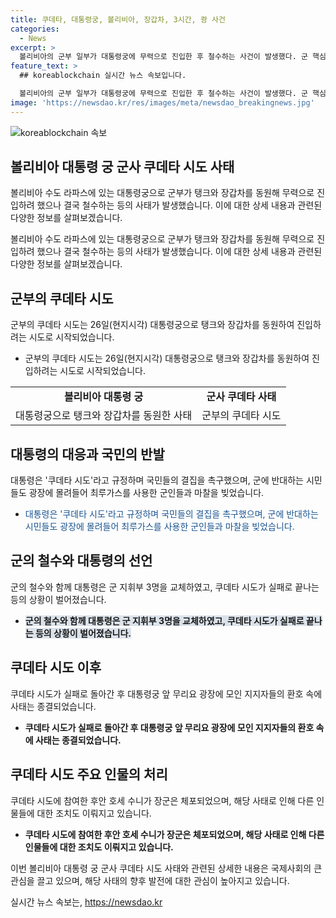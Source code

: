 ```yaml
---
title: 쿠데타, 대통령궁, 볼리비아, 장갑차, 3시간, 쾅 사건
categories:
  - News
excerpt: >
  볼리비아의 군부 일부가 대통령궁에 무력으로 진입한 후 철수하는 사건이 발생했다. 군 핵심 지도부는 무너진 조국을 되찾을 것이라고 선언했지만, 대통령의 강경 대응과 시민들의 반발에 마침내 회군했다. 대통령은 쿠데타 시도를 강력히 비난하고, 시민들은 군의 행동을 비판했다. 쿠데타를 시도한 장군은 체포되었으며, 대통령은 군 지휘부 3명을 교체했다. 결국 군은 철수했고 대통령은 지지자들을 향해 환호했다. 다음 LP 에디션을 통해 국제 이슈를 받아보세요.
feature_text: >
  ## koreablockchain 실시간 뉴스 속보입니다.

  볼리비아의 군부 일부가 대통령궁에 무력으로 진입한 후 철수하는 사건이 발생했다. 군 핵심 지도부는 무너진 조국을 되찾을 것이라고 선언했지만, 대통령의 강경 대응과 시민들의 반발에 마침내 회군했다. 대통령은 쿠데타 시도를 강력히 비난하고, 시민들은 군의 행동을 비판했다. 쿠데타를 시도한 장군은 체포되었으며, 대통령은 군 지휘부 3명을 교체했다. 결국 군은 철수했고 대통령은 지지자들을 향해 환호했다. 다음 LP 에디션을 통해 국제 이슈를 받아보세요.
image: 'https://newsdao.kr/res/images/meta/newsdao_breakingnews.jpg'
---
```


<p><img src="https://newsdao.kr/res/images/meta/newsdao_breakingnews.jpg" alt="koreablockchain 속보" /></p>

<h2 data-ke-size="size26">볼리비아 대통령 궁 군사 쿠데타 시도 사태</h2>

<p>볼리비아 수도 라파스에 있는 대통령궁으로 군부가 탱크와 장갑차를 동원해 무력으로 진입하려 했으나 결국 철수하는 등의 사태가 발생했습니다. 이에 대한 상세 내용과 관련된 다양한 정보를 살펴보겠습니다.</p>

<p data-ke-size="size16">볼리비아 수도 라파스에 있는 대통령궁으로 군부가 탱크와 장갑차를 동원해 무력으로 진입하려 했으나 결국 철수하는 등의 사태가 발생했습니다. 이에 대한 상세 내용과 관련된 다양한 정보를 살펴보겠습니다.</p>

<h2 data-ke-size="size26">군부의 쿠데타 시도</h2>

<p>군부의 쿠데타 시도는 26일(현지시각) 대통령궁으로 탱크와 장갑차를 동원하여 진입하려는 시도로 시작되었습니다.</p>

<ul>
  <li>군부의 쿠데타 시도는 26일(현지시각) 대통령궁으로 탱크와 장갑차를 동원하여 진입하려는 시도로 시작되었습니다.</li>
</ul>

<table>
  <tr>
    <td style="text-align: center; height: 17px;"><b>볼리비아 대통령 궁</b></td>
    <td style="text-align: center; height: 17px;"><b>군사 쿠데타 사태</b></td>
  </tr>
  <tr>
    <td style="text-align: center;">대통령궁으로 탱크와 장갑차를 동원한 사태</td>
    <td style="text-align: center;">군부의 쿠데타 시도</td>
  </tr>
</table>

<h2 data-ke-size="size26">대통령의 대응과 국민의 반발</h2>

<p>대통령은 '쿠데타 시도'라고 규정하며 국민들의 결집을 촉구했으며, 군에 반대하는 시민들도 광장에 몰려들어 최루가스를 사용한 군인들과 마찰을 빚었습니다.</p>

<ul>
  <li><span style="color: #1a5490;">대통령은 '쿠데타 시도'라고 규정하며 국민들의 결집을 촉구했으며, 군에 반대하는 시민들도 광장에 몰려들어 최루가스를 사용한 군인들과 마찰을 빚었습니다.</span></li>
</ul>

<h2 data-ke-size="size26">군의 철수와 대통령의 선언</h2>

<p>군의 철수와 함께 대통령은 군 지휘부 3명을 교체하였고, 쿠데타 시도가 실패로 끝나는 등의 상황이 벌어졌습니다.</p>

<ul>
  <li><b><span style="background-color: #21538527;">군의 철수와 함께 대통령은 군 지휘부 3명을 교체하였고, 쿠데타 시도가 실패로 끝나는 등의 상황이 벌어졌습니다.</span></b></li>
</ul>

<h2 data-ke-size="size26">쿠데타 시도 이후</h2>

<p>쿠데타 시도가 실패로 돌아간 후 대통령궁 앞 무리요 광장에 모인 지지자들의 환호 속에 사태는 종결되었습니다.</p>

<ul>
  <li><b>쿠데타 시도가 실패로 돌아간 후 대통령궁 앞 무리요 광장에 모인 지지자들의 환호 속에 사태는 종결되었습니다.</b></li>
</ul>

<h2 data-ke-size="size26">쿠데타 시도 주요 인물의 처리</h2>

<p>쿠데타 시도에 참여한 후안 호세 수니가 장군은 체포되었으며, 해당 사태로 인해 다른 인물들에 대한 조치도 이뤄지고 있습니다.</p>

<ul>
  <li><b>쿠데타 시도에 참여한 후안 호세 수니가 장군은 체포되었으며, 해당 사태로 인해 다른 인물들에 대한 조치도 이뤄지고 있습니다.</b></li>
</ul>

<p>이번 볼리비아 대통령 궁 군사 쿠데타 시도 사태와 관련된 상세한 내용은 국제사회의 큰 관심을 끌고 있으며, 해당 사태의 향후 발전에 대한 관심이 높아지고 있습니다.</p>
실시간 뉴스 속보는, <a href="https://newsdao.kr" rel="dofollow">https://newsdao.kr</a>


